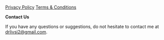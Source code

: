 [Privacy Policy](./privacy-policy)
[Terms & Conditions](./terms-conditions)

**Contact Us**

If you have any questions or suggestions, do not hesitate to contact me at drlivsi2@gmail.com.

